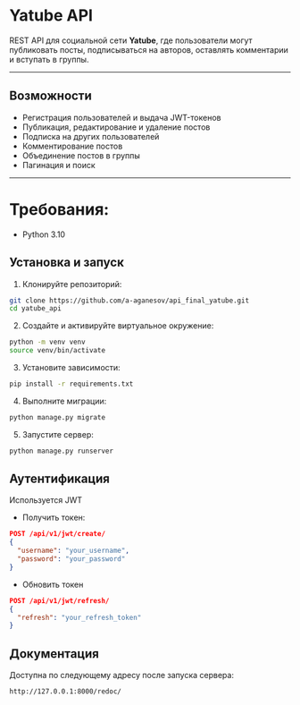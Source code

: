 # Yatube API

REST API для социальной сети **Yatube**, где пользователи могут публиковать посты, подписываться на авторов, оставлять комментарии и вступать в группы.

---

## Возможности

- Регистрация пользователей и выдача JWT-токенов
- Публикация, редактирование и удаление постов
- Подписка на других пользователей
- Комментирование постов
- Объединение постов в группы
- Пагинация и поиск

---

# Требования:
- Python 3.10

## Установка и запуск

1. Клонируйте репозиторий:

```bash
git clone https://github.com/a-aganesov/api_final_yatube.git
cd yatube_api
```

2. Создайте и активируйте виртуальное окружение:

```bash
python -m venv venv
source venv/bin/activate
```

3. Установите зависимости:
```bash
pip install -r requirements.txt
```

4. Выполните миграции:
```bash
python manage.py migrate
```

5. Запустите сервер:
```bash
python manage.py runserver
```

## Аутентификация
Используется JWT
- Получить токен:
```json
POST /api/v1/jwt/create/
{
  "username": "your_username",
  "password": "your_password"
}
```
- Обновить токен
```json
POST /api/v1/jwt/refresh/
{
  "refresh": "your_refresh_token"
}
```

## Документация
Доступна по следующему адресу после запуска сервера:
```http
http://127.0.0.1:8000/redoc/
```
